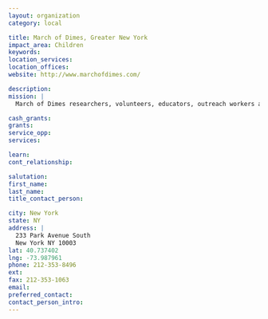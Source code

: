 ```yaml
---
layout: organization
category: local

title: March of Dimes, Greater New York
impact_area: Children
keywords: 
location_services: 
location_offices: 
website: http://www.marchofdimes.com/

description: 
mission: |
  March of Dimes researchers, volunteers, educators, outreach workers and advocates work together to give all babies a fighting chance against the threats to their health: prematurity, birth defects, low birthweight.

cash_grants: 
grants: 
service_opp: 
services: 

learn: 
cont_relationship: 

salutation: 
first_name: 
last_name: 
title_contact_person: 

city: New York
state: NY
address: |
  233 Park Avenue South     
  New York NY 10003
lat: 40.737402
lng: -73.987961
phone: 212-353-8496
ext: 
fax: 212-353-1063
email: 
preferred_contact: 
contact_person_intro: 
---
```

